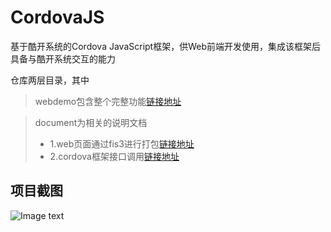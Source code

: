 # CordovaJS
基于酷开系统的Cordova JavaScript框架，供Web前端开发使用，集成该框架后具备与酷开系统交互的能力

仓库两层目录，其中

> webdemo包含整个完整功能[链接地址](https://github.com/fanyanbo/CordovaJS/tree/master/webdemo)

> document为相关的说明文档<br>
> *  1.web页面通过fis3进行打包[链接地址](https://github.com/fanyanbo/CordovaJS/blob/master/document/web%E6%89%93%E5%8C%85---fis.md)<br>
> *   2.cordova框架接口调用[链接地址](https://github.com/fanyanbo/CordovaJS/blob/master/document/%E6%8E%A5%E5%8F%A3%E8%B0%83%E7%94%A8%E6%96%87%E6%A1%A3.md)

## 项目截图 ##

![Image text](https://github.com/lin-xin/manage-system/raw/master/screenshots/wms1.png)
